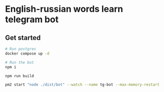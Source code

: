 # English-russian words learn telegram bot

## Get started
```bash
# Run postgres
docker compose up -d

# Run the bot
npm i

npm run build

pm2 start "node ./dist/bot" --watch --name tg-bot --max-memory-restart 1024M
```
